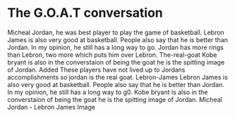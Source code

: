 # The G.O.A.T conversation
Micheal Jordan, he was best player to play the game of basketball.
Lebron James is also very good at basketball. People also say that he is better than Jordan. In my opinion, he still has a long way to go.
Jordan has more rings than Lebron, two more which puts him over Lebron.
The-real-goat
Kobe bryant is also in the converstaion of being the goat he is the spitting image of Jordan.
Added These players have not lived up to Jordans accomplishments so jordan is the real goat.
Lebron-James
Lebron James is also very good at basketball. People also say that he is better than Jordan. In my opinion, he still has a long way to g0.
Kobe bryant is also in the converstaion of being the goat he is the spitting image of Jordan.
Micheal Jordan - Lebron James Image 
